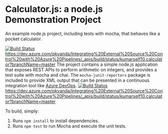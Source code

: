 Calculator.js: a node.js Demonstration Project
==============================================
An example node.js project, including tests with mocha, that behaves like
a pocket calculator.

[![Build Status](https://dev.azure.com/pkvanda/Integrating%20External%20Source%20Control%20with%20Azure%20Pipelines/_apis/build/status/kumarself10.calculator?branchName=master)](https://dev.azure.com/pkvanda/Integrating%20External%20Source%20Control%20with%20Azure%20Pipelines/_build/latest?definitionId=27&branchName=master)
https://dev.azure.com/pkvanda/Integrating%20External%20Source%20Control%20with%20Azure%20Pipelines/_apis/build/status/kumarself10.calculator?branchName=master
The project contains a simple node.js application that exposes REST APIs
to perform arithmetic on integers, and provides a test suite with mocha
and chai.  The `mocha-junit-reporters` package is included to provide XML
output that can be presented in a continuous integration tool like
[Azure DevOps](https://azure.com/devops).
[![Build Status](https://dev.azure.com/pkvanda/Integrating%20External%20Source%20Control%20with%20Azure%20Pipelines/_apis/build/status/kumarself10.calculator?branchName=master)](https://dev.azure.com/pkvanda/Integrating%20External%20Source%20Control%20with%20Azure%20Pipelines/_build/latest?definitionId=27&branchName=master)
https://dev.azure.com/pkvanda/Integrating%20External%20Source%20Control%20with%20Azure%20Pipelines/_apis/build/status/kumarself10.calculator?branchName=master

To build, simply:

1. Runs `npm install` to install dependencies.
2. Runs `npm test` to run Mocha and execute the unit tests.


